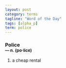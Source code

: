```yaml
---
layout: post
category: terms
tagline: "Word of the Day"
tags: [alpha_p]
term: police
---
```


<h3>Police<br/> <small>&mdash; n. (po<span>&middot;</span>lice)</small></h3>
<p><ol>
<li>a cheap rental</li>
</ol></p>
